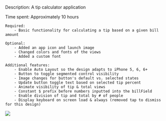 
Description: A tip calculator application 

Time spent: Approximately 10 hours

	Required:
		- Basic functionality for calculating a tip based on a given bill amount

	Optional:
		- Added an app icon and launch image
		- Changed colors and fonts of the views  
		- Added a custom font 

	Additional features:
		- Enable Auto Layout so the design adapts to iPhone 5, 6, 6+ 
		- Button to toggle segmented control visibility 
		- Image changes for button's default vs. selected states
		- Update button toggle text based on selected tip percent 
		- Animate visibility of tip & total views 
		- Constant $ prefix before numbers inputted into the billField 
		- Enable division of tip and total by # of people 
		- Display keyboard on screen load & always (removed tap to dismiss for this design) 


<img src="http://i.imgur.com/ExHK68U.gif"> 
